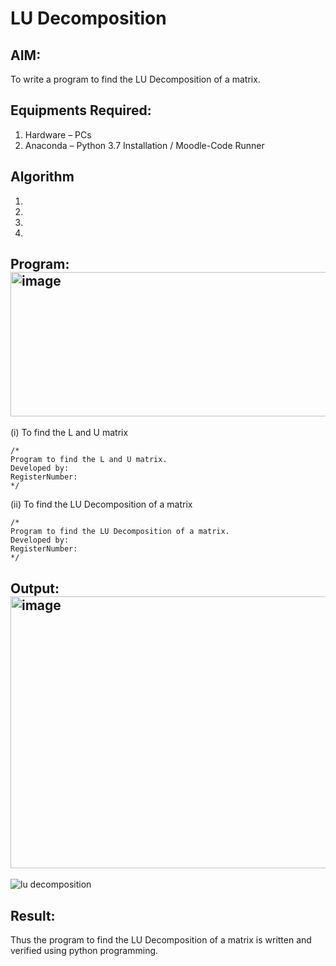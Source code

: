 # LU Decomposition 

## AIM:
To write a program to find the LU Decomposition of a matrix.

## Equipments Required:
1. Hardware – PCs
2. Anaconda – Python 3.7 Installation / Moodle-Code Runner

## Algorithm
1. 
2. 
3. 
4. 

## Program:<img width="576" height="231" alt="image" src="https://github.com/user-attachments/assets/fce52236-4b53-4878-95a8-8f2e2dfb5bc9" />

(i) To find the L and U matrix
```
/*
Program to find the L and U matrix.
Developed by: 
RegisterNumber: 
*/
```
(ii) To find the LU Decomposition of a matrix
```
/*
Program to find the LU Decomposition of a matrix.
Developed by: 
RegisterNumber: 
*/
```

## Output:<img width="1174" height="435" alt="image" src="https://github.com/user-attachments/assets/e8e5a618-7b46-41dd-8604-fcad5fe46492" />

![lu decomposition]()


## Result:
Thus the program to find the LU Decomposition of a matrix is written and verified using python programming.

